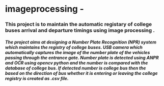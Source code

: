 # imageprocessing -

 <h3>   This project is to maintain the automatic registary of college buses arrival and departure timings using image processing .</h3>
 <h5>The project aims at designing a Number Plate Recognition (NPR) system which maintains the registry of college buses. USB camera which automatically captures the image of the number plate of the vehicles passing through the entrance gate. Number plate is detected using ANPR and OCR using opencv python and the number is compared with the database of college bus. If detected number is college bus then the based on the direction of bus whether it is entering or leaving the college registry is created as .csv file. </h5>
  
